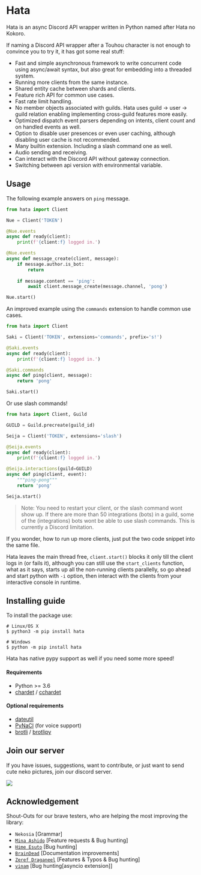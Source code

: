 # Hata

Hata is an async Discord API wrapper written in Python named after Hata no Kokoro.

If naming a Discord API wrapper after a Touhou character is not enough to convince you to try it, it has got some
real stuff:

- Fast and simple asynchronous framework to write concurrent code using async/await syntax, but also great for
    embedding into a threaded system.
- Running more clients from the same instance.
- Shared entity cache between shards and clients.
- Feature rich API for common use cases.
- Fast rate limit handling.
- No member objects associated with guilds. Hata uses guild -> user -> guild relation enabling implementing
    cross-guild features more easily.
- Optimized dispatch event parsers depending on intents, client count and on handled events as well.
- Option to disable user presences or even user caching, although disabling user cache is not recommended.
- Many builtin extension. Including a slash command one as well.
- Audio sending and receiving.
- Can interact with the Discord API without gateway connection.
- Switching between api version with environmental variable.

## Usage

The following example answers on `ping` message.

```py
from hata import Client

Nue = Client('TOKEN')

@Nue.events
async def ready(client):
    print(f'{client:f} logged in.')

@Nue.events
async def message_create(client, message):
    if message.author.is_bot:
        return
    
    if message.content == 'ping':
        await client.message_create(message.channel, 'pong')

Nue.start()
```

An improved example using the `commands` extension to handle common use cases.

```py
from hata import Client

Saki = Client('TOKEN', extensions='commands', prefix='s!')

@Saki.events
async def ready(client):
    print(f'{client:f} logged in.')

@Saki.commands
async def ping(client, message):
    return 'pong'

Saki.start()
```

Or use slash commands!

```py
from hata import Client, Guild

GUILD = Guild.precreate(guild_id)

Seija = Client('TOKEN', extensions='slash')

@Seija.events
async def ready(client):
    print(f'{client:f} logged in.')

@Seija.interactions(guild=GUILD)
async def ping(client, event):
    """ping-pong"""
    return 'pong'

Seija.start()
```

> Note: You need to restart your client, or the slash command wont show up. If there are more than 50 integrations
> (bots) in a guild, some of the (integrations) bots wont be able to use slash commands. This is currently a Discord
> limitation.

If you wonder, how to run up more clients, just put the two code snippet into the same file.

Hata leaves the main thread free, `client.start()` blocks it only till the client logs in (or fails it), although you
can still use the `start_clients` function, what as it says, starts up all the non-running clients parallelly, so go
ahead and start python with `-i` option, then interact with the clients from your interactive console in runtime.

## Installing guide

To install the package use:

```shell
# Linux/OS X
$ python3 -m pip install hata

# Windows
$ python -m pip install hata
```

Hata has native pypy support as well if you need some more speed!

#### Requirements

- Python >= 3.6
- [chardet](https://pypi.python.org/pypi/chardet) / [cchardet](https://pypi.org/project/cchardet/)

#### Optional requirements

- [dateutil](https://pypi.org/project/python-dateutil/)
- [PyNaCl](https://pypi.org/project/PyNaCl/) (for voice support)
- [brotli](https://pypi.org/project/Brotli/) / [brotlipy](https://pypi.org/project/brotlipy/)

## Join our server

If you have issues, suggestions, want to contribute, or just want to send cute neko pictures, join our discord server.

[![](https://discordapp.com/api/v8/guilds/388267636661682178/widget.png?style=banner1)](http://discord.gg/3cH2r5d)

## Acknowledgement

Shout-Outs for our brave testers, who are helping the most improving the library:

- `Nekosia` \[Grammar\]
- [`Mina Ashido`](https://github.com/Technisha) \[Feature requests & Bug hunting\]
- [`Hime Esuto`](https://github.com/HimeEsuto) \[Bug hunting\]
- [`BrainDead`](https://github.com/albertopoljak) \[Documentation improvements\]
- [`Zeref Draganeel`](https://github.com/Killua-Zoldyck-007) \[Features & Typos & Bug hunting\]
- [`vinam`](https://github.com/saiTama-max) \[Bug hunting\[asyncio extension\]\]
